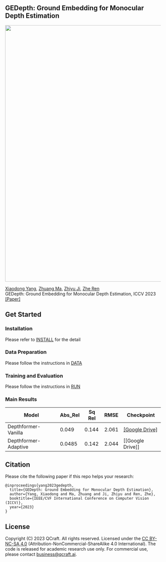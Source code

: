 ## GEDepth: Ground Embedding for Monocular Depth Estimation
<p align='left'>
  <img src='docs/example.gif' width='830'/>
</p>

[Xiaodong Yang](https://xiaodongyang.org/), [Zhuang Ma](), [Zhiyu Ji](https://github.com/RobinhoodKi), [Zhe Ren]() <br>
GEDepth: Ground Embedding for Monocular Depth Estimation, ICCV 2023 <br>
[[Paper]]() 

## Get Started
### Installation
Please refer to [INSTALL](docs/install.md) for the detail

### Data Preparation 

Please follow the instructions in [DATA](docs/DATA.md)


### Training and Evaluation

Please follow the instructions in [RUN](docs/RUN.md)



### Main Results

| Model |  Abs_Rel | Sq Rel |  RMSE | Checkpoint | 
| ------| -----| ------- | ------ | -------------| 
 | Depthformer-Vanilla | 0.049 | 0.144	| 2.061| [[Google Drive]](https://drive.google.com/drive/folders/1agPt7Nwecj3oX3S8WmF6wvxfDFddJSBA) | [[Google Drive]](https://drive.google.com/file/d/1faZ2_STjzlgfZB06EZ-_FpCjjd6_1FwN/view?usp=drive_link)
| Depthformer-Adaptive| 0.0485 | 0.142| 2.044|[[Google Drive]]





## Citation
 Please cite the following paper if this repo helps your research:
```
@inproceedings{yang2023gedepth,
  title={GEDepth: Ground Embedding for Monocular Depth Estimation},
  author={Yang, Xiaodong and Ma, Zhuang and Ji, Zhiyu and Ren, Zhe},
  booktitle={IEEE/CVF International Conference on Computer Vision (ICCV)},
  year={2023}
}
```

## License
Copyright (C) 2023 QCraft. All rights reserved. Licensed under the [CC BY-NC-SA 4.0](https://creativecommons.org/licenses/by-nc-sa/4.0/legalcode) (Attribution-NonCommercial-ShareAlike 4.0 International). The code is released for academic research use only. For commercial use, please contact [business@qcraft.ai](business@qcraft.ai).